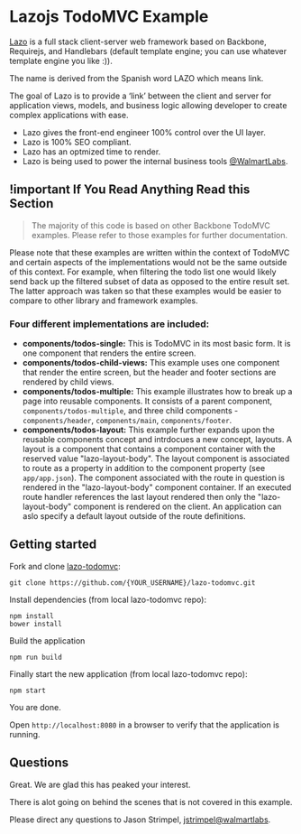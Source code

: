 # Lazojs TodoMVC Example

[Lazo](https://github.com/lazojs/lazo) is a full stack client-server web framework based on Backbone,
Requirejs, and Handlebars (default template engine; you can use whatever template engine you like :)).

The name is derived from the Spanish word LAZO which means link. 

The goal of Lazo is to provide a ‘link’ between the client and server for application views, models, and business
logic allowing developer to create complex applications with ease.

* Lazo gives the front-end engineer 100% control over the UI layer.
* Lazo is 100% SEO compliant.
* Lazo has an optmized time to render.
* Lazo is being used to power the internal business tools [@WalmartLabs](http://www.walmartlabs.com).

## !important If You Read Anything Read this Section

> The majority of this code is based on other Backbone TodoMVC examples. Please refer to those examples
for further documentation.

Please note that these examples are written within the context of TodoMVC and certain aspects of the implementations
would not be the same outside of this context. For example, when filtering the todo list one would likely send back
up the filtered subset of data as opposed to the entire result set. The latter approach was taken so that these examples
would be easier to compare to other library and framework examples.

### Four different implementations are included:

* **components/todos-single:** This is TodoMVC in its most basic form. It is one component that renders the entire screen.
* **components/todos-child-views:** This example uses one component that render the entire screen, but the header and footer
    sections are rendered by child views.
* **components/todos-multiple:** This example illustrates how to break up a page into reusable components. It consists
  of a parent component, `components/todos-multiple`, and three child components - `components/header`, `components/main`,
  `components/footer`.
* **components/todos-layout:** This example further expands upon the reusable components concept and intrdocues a new
  concept, layouts. A layout is a component that contains a component container with the reserved value "lazo-layout-body". The
  layout component is associated to route as a property in addition to the component property (see `app/app.json`).
  The component associated with the route in question is rendered in the "lazo-layout-body" component container. If an executed
  route handler references the last layout rendered then only the "lazo-layout-body" component is rendered
  on the client. An application can aslo specify a default layout outside of the route definitions.

## Getting started

Fork and clone [lazo-todomvc](https://github.com/lazojs/lazo-todomvc):

```shell
git clone https://github.com/{YOUR_USERNAME}/lazo-todomvc.git
```

Install dependencies (from local lazo-todomvc repo):

```shell
npm install
bower install
```

Build the application
```shell
npm run build
```


Finally start the new application (from local lazo-todomvc repo):

```shell
npm start
```

You are done.

Open `http://localhost:8080` in a browser to verify that the application is running.

## Questions

Great. We are glad this has peaked your interest.

There is alot going on behind the scenes that is not covered in this example.

Please direct any questions to Jason Strimpel, [jstrimpel@walmartlabs](mailto:jstrimpel@walmartlabs).
